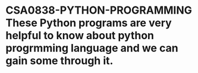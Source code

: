 # CSA0838-PYTHON-PROGRAMMING  These Python programs are very helpful to know about python progrmming language and we can gain some through it.
